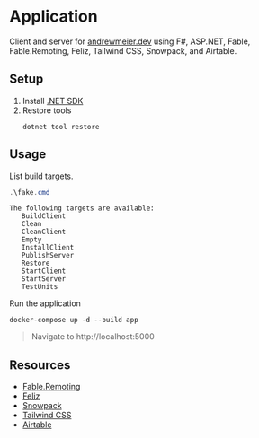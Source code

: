 # Application
Client and server for [andrewmeier.dev](https://andrewmeier.dev) using
F#, ASP.NET, Fable, Fable.Remoting, Feliz, Tailwind CSS, Snowpack, and Airtable.

## Setup
1. Install [.NET SDK](https://dotnet.microsoft.com/download)
2. Restore tools
    ```
    dotnet tool restore
    ```

## Usage
List build targets.
```powershell
.\fake.cmd
```
```
The following targets are available:
   BuildClient
   Clean
   CleanClient
   Empty
   InstallClient
   PublishServer
   Restore
   StartClient
   StartServer
   TestUnits
```

Run the application
```
docker-compose up -d --build app
```
> Navigate to http://localhost:5000

## Resources
- [Fable.Remoting](https://zaid-ajaj.github.io/Fable.Remoting/)
- [Feliz](https://zaid-ajaj.github.io/Feliz/)
- [Snowpack](https://www.snowpack.dev/)
- [Tailwind CSS](https://tailwindcss.com/)
- [Airtable](https://airtable.com/)
